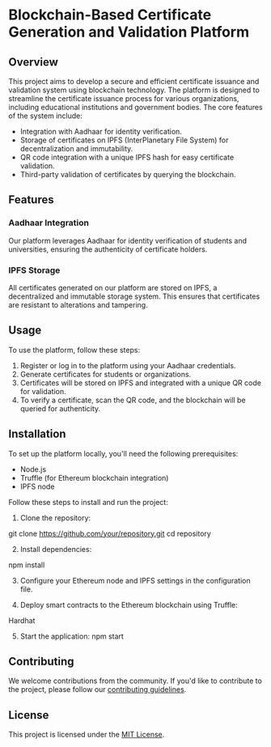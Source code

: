 # Blockchain-Based Certificate Generation and Validation Platform

## Overview

This project aims to develop a secure and efficient certificate issuance and validation system using blockchain technology. The platform is designed to streamline the certificate issuance process for various organizations, including educational institutions and government bodies. The core features of the system include:

- Integration with Aadhaar for identity verification.
- Storage of certificates on IPFS (InterPlanetary File System) for decentralization and immutability.
- QR code integration with a unique IPFS hash for easy certificate validation.
- Third-party validation of certificates by querying the blockchain.

## Features

### Aadhaar Integration

Our platform leverages Aadhaar for identity verification of students and universities, ensuring the authenticity of certificate holders.

### IPFS Storage

All certificates generated on our platform are stored on IPFS, a decentralized and immutable storage system. This ensures that certificates are resistant to alterations and tampering.

## Usage

To use the platform, follow these steps:

1. Register or log in to the platform using your Aadhaar credentials.
2. Generate certificates for students or organizations.
3. Certificates will be stored on IPFS and integrated with a unique QR code for validation.
4. To verify a certificate, scan the QR code, and the blockchain will be queried for authenticity.

## Installation

To set up the platform locally, you'll need the following prerequisites:

- Node.js
- Truffle (for Ethereum blockchain integration)
- IPFS node

Follow these steps to install and run the project:

1. Clone the repository:

git clone https://github.com/your/repository.git
cd repository


2. Install dependencies:

npm install


3. Configure your Ethereum node and IPFS settings in the configuration file.

4. Deploy smart contracts to the Ethereum blockchain using Truffle:

Hardhat


5. Start the application:
npm start

## Contributing

We welcome contributions from the community. If you'd like to contribute to the project, please follow our [contributing guidelines](CONTRIBUTING.md).

## License

This project is licensed under the [MIT License](LICENSE).
